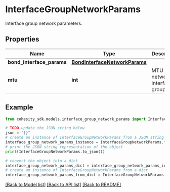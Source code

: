 # InterfaceGroupNetworkParams

Interface group network parameters.

## Properties

Name | Type | Description | Notes
------------ | ------------- | ------------- | -------------
**bond_interface_params** | [**BondInterfaceNetworkParams**](BondInterfaceNetworkParams.md) |  | [optional] 
**mtu** | **int** | MTU of the network interface group. | [optional] 

## Example

```python
from cohesity_sdk.models.interface_group_network_params import InterfaceGroupNetworkParams

# TODO update the JSON string below
json = "{}"
# create an instance of InterfaceGroupNetworkParams from a JSON string
interface_group_network_params_instance = InterfaceGroupNetworkParams.from_json(json)
# print the JSON string representation of the object
print(InterfaceGroupNetworkParams.to_json())

# convert the object into a dict
interface_group_network_params_dict = interface_group_network_params_instance.to_dict()
# create an instance of InterfaceGroupNetworkParams from a dict
interface_group_network_params_from_dict = InterfaceGroupNetworkParams.from_dict(interface_group_network_params_dict)
```
[[Back to Model list]](../README.md#documentation-for-models) [[Back to API list]](../README.md#documentation-for-api-endpoints) [[Back to README]](../README.md)


